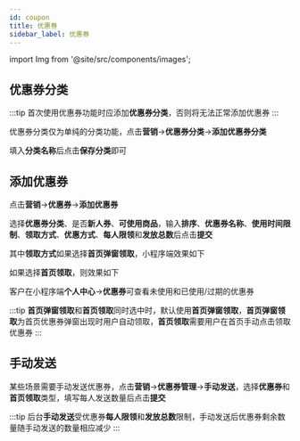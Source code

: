```yaml
---
id: coupon
title: 优惠券
sidebar_label: 优惠券
---
```

import Img from '@site/src/components/images';

## 优惠券分类

:::tip
首次使用优惠券功能时应添加**优惠券分类**，否则将无法正常添加优惠券
:::

优惠券分类仅为单纯的分类功能，点击**营销**->**优惠券分类**->**添加优惠券分类**
<Img i="features-coupon-1.png"/>

填入**分类名称**后点击**保存分类**即可

## 添加优惠券
点击**营销**->**优惠券**->**添加优惠券**
<Img i="features-coupon-2.png"/>

选择**优惠券分类**、是否**新人券**、**可使用商品**，输入**排序**、**优惠券名称**、**使用时间限制**、**领取方式**、**优惠方式**、**每人限领**和**发放总数**后点击**提交**
<Img i="features-coupon-3.png"/>

其中**领取方式**如果选择**首页弹窗领取**，小程序端效果如下
<Img i="features-coupon-4.png"/>

如果选择**首页领取**，则效果如下
<Img i="features-coupon-5.png"/>

客户在小程序端**个人中心**->**优惠券**可查看未使用和已使用/过期的优惠券
<Img i="features-coupon-6.png"/>

:::tip
**首页弹窗领取**和**首页领取**同时选中时，默认使用**首页弹窗领取**，**首页弹窗领取**为首页优惠券弹窗出现时用户自动领取，**首页领取**需要用户在首页手动点击领取优惠券
:::

## 手动发送
某些场景需要手动发送优惠券，点击**营销**->**优惠券管理**->**手动发送**，选择**优惠券**和**首页领取**类型，填写每人发送数量后点击**提交**
<Img i="features-coupon-7.png"/>

:::tip
后台**手动发送**受优惠券**每人限领**和**发放总数**限制，手动发送后优惠券剩余数量随手动发送的数量相应减少
:::
